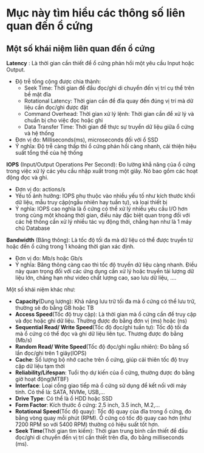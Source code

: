# Mục này tìm hiểu các thông số liên quan đến ổ cứng

## Một số khái niệm liên quan đến ổ cứng

**Latency** : Là thời gian cần thiết để ổ cứng phản hồi một yêu cầu Input hoặc Output. 
- Độ trễ tổng cộng được chia thành:
  - Seek Time: Thời gian để đầu đọc/ghi di chuyển đến vị trí cụ thể trên bề mặt đĩa
  - Rotational Latency: Thời gian cần để đĩa quay đến đúng vị trí mà dữ liệu cần đọc/ghi được đặt
  - Command Overhead: Thời gian xử lý lệnh: Thời gian cần để xử lý và chuẩn bị cho việc đọc hoặc ghi
  - Data Transfer Time: Thời gian để thực sự truyền dữ liệu giữa ổ cứng và hệ thống
- Đơn vị đo: Milliseconds(ms), microseconds đối với ổ SSD
- Ý nghĩa: Độ trễ càng thấp thì ổ cứng phản hồi càng nhanh, cải thiện hiệu suất tổng thể của hệ thống

**IOPS** (Input/Output Operations Per Second): Đo lường khẳ năng của ổ cứng trong việc xử lý các yêu cầu nhập xuất trong một giây. Nó bao gồm các hoạt động đọc và ghi.
- Đơn vị đo: actions/s
- Yếu tố ảnh hưởng: IOPS phụ thuộc vào nhiều yếu tố như kích thước khối dữ liệu, mẫu truy cập(ngẫu nhiên hay tuần tự), và loại thiết bị
- Ý nghĩa: IOPS cao nghĩa là ổ cứng có thể xử lý nhiều yêu cầu I/O hơn trong cùng một khoảng thời gian, điều này đặc biệt quan trọng đối với các hệ thống cần xử lý nhiều tác vụ động thời, chẳng hạn như là 1 máy chủ Database

**Bandwidth** (Băng thông): Là tốc độ tối đa mà dữ liệu có thể được truyền từ hoặc đến ổ cứng trong 1 khoảng thời gian xác định. 
- Đơn vị đo: Mb/s hoặc Gb/s
- Ý nghĩa: Băng thông càng cao thì tốc độ truyền dữ liệu càng nhanh. Điều này quan trọng đối với các ứng dụng cần xử lý hoặc truyền tải lượng dữ liệu lớn, chăng hạn như video chất lượng cao, sao lưu dữ liệu, ....

Một số khái niệm khác như:
- **Capacity**(Dung lượng): Khả năng lưu trữ tối đa mà ổ cứng có thể lưu trữ, thường sẽ đo bằng GB hoặc TB
- **Access Speed**(Tốc độ truy cập): Là thời gian mà ổ cứng cần để truy cập và đọc hoặc ghi dữ liệu. Thường được đo bằng đơn vị (ms) hoặc (ns)
- **Sequential Read/ Write Speed**(Tốc độ đọc/ghi tuần tự): Tốc độ tối đa mà ổ cứng có thể đọc và ghi dữ liệu liên tục. Thương được đo bằng (Mb/s) 
- **Random Read/ Write Speed**(Tốc độ đọc/ghi ngẫu nhiên): Đo bằng số lần đọc/ghi trên 1 giây(IOPS)
- **Cache**: Số lượng bộ nhớ cache trên ổ cứng, giúp cải thiên tốc độ truy cập dữ liệu tạm thời
- **Reliability/Lifespan**: Tuổi thọ dự kiến của ổ cứng, thường được đo bằng giờ hoạt động(MTBF)
- **Interface**: Loại cổng giao tiếp mà ổ cứng sử dụng để kết nối với máy tính. Có thể là: SATA, NVMe, USB,...
- **Drive Type**: Có thể là ổ HDD hoặc SSD
- **Form Factor**: Kích thước ổ cứng: 2.5 inch, 3.5 inch, M.2,...
- **Rotational Speed**(Tốc độ quay): Tốc độ quay của đĩa trong ổ cứng, đo bằng vòng quay mỗi phút (RPM). Ổ cứng có tốc độ quay cao hơn (như 7200 RPM so với 5400 RPM) thường có hiệu suất tốt hơn.
- **Seek Time**(Thời gian tìm kiếm): Thời gian trung bình cần thiết để đầu đọc/ghi di chuyển đến vị trí cần thiết trên đĩa, đo bằng milliseconds (ms).